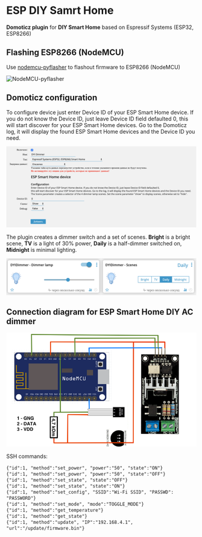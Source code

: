 # ESP DIY Samrt Home
**Domoticz plugin** for **DIY Smart Home** based on Espressif Systems (ESP32, ESP8266) 

## Flashing ESP8266 (NodeMCU)

Use [nodemcu-pyflasher](https://github.com/marcelstoer/nodemcu-pyflasher/) to flashout firmware to ESP8266 (NodeMCU)

![NodeMCU-pyflasher](https://github.com/marcelstoer/nodemcu-pyflasher/blob/master/images/gui.png)

## Domoticz configuration

To configure device just enter Device ID of your ESP Smart Home device. If you do not know the Device ID, just leave Device ID field defaulted 0, this will start discover for your ESP Smart Home devices. Go to the Domoticz log, it will display the found ESP Smart Home devices and the Device ID you need.

![Domoticz configuration](https://github.com/Whilser/ESP-DIY-Samrt-Home/raw/master/images/DomoticzConfig.png)

The plugin creates a dimmer switch and a set of scenes. **Bright** is a bright scene, **TV** is a light of 30% power, **Daily** is a half-dimmer switched on, **Midnight** is minimal lighting.

![connection diagram](https://github.com/Whilser/ESP-DIY-Samrt-Home/raw/master/images/Units.png)

## Connection diagram for ESP Smart Home DIY AC dimmer

![connection diagram](https://github.com/Whilser/ESP-DIY-Samrt-Home/raw/master/images/ESPDIYSmartHome.png)

SSH commands:

    {"id":1, "method":"set_power", "power":"50", "state":"ON"}
    {"id":1, "method":"set_power", "power":"50", "state":"OFF"}
    {"id":1, "method":"set_state", "state":"OFF"}
    {"id":1, "method":"set_state", "state":"ON"}
    {"id":1, "method":"set_config", "SSID":"Wi-Fi SSID", "PASSWD": "PASSWORD"}
    {"id":1, "method":"set_mode", "mode":"TOGGLE_MODE"}
    {"id":1, "method":"get_temperature"}
    {"id":1, "method":"get_state"}
    {"id":1, "method":"update", "IP":"192.168.4.1", "url":"/update/firmware.bin"}
